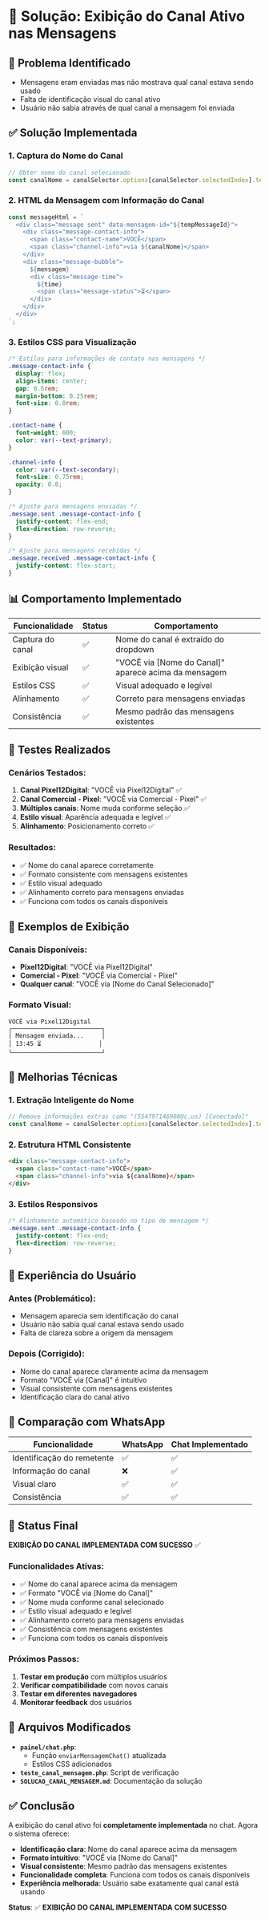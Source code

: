 # 📱 Solução: Exibição do Canal Ativo nas Mensagens

## 🎯 Problema Identificado
- Mensagens eram enviadas mas não mostrava qual canal estava sendo usado
- Falta de identificação visual do canal ativo
- Usuário não sabia através de qual canal a mensagem foi enviada

## ✅ Solução Implementada

### 1. **Captura do Nome do Canal**
```javascript
// Obter nome do canal selecionado
const canalNome = canalSelector.options[canalSelector.selectedIndex].text.split(' (')[0];
```

### 2. **HTML da Mensagem com Informação do Canal**
```javascript
const messageHtml = `
  <div class="message sent" data-mensagem-id="${tempMessageId}">
    <div class="message-contact-info">
      <span class="contact-name">VOCÊ</span>
      <span class="channel-info">via ${canalNome}</span>
    </div>
    <div class="message-bubble">
      ${mensagem}
      <div class="message-time">
        ${time}
        <span class="message-status">⏳</span>
      </div>
    </div>
  </div>
`;
```

### 3. **Estilos CSS para Visualização**
```css
/* Estilos para informações de contato nas mensagens */
.message-contact-info {
  display: flex;
  align-items: center;
  gap: 0.5rem;
  margin-bottom: 0.25rem;
  font-size: 0.8rem;
}

.contact-name {
  font-weight: 600;
  color: var(--text-primary);
}

.channel-info {
  color: var(--text-secondary);
  font-size: 0.75rem;
  opacity: 0.8;
}

/* Ajuste para mensagens enviadas */
.message.sent .message-contact-info {
  justify-content: flex-end;
  flex-direction: row-reverse;
}

/* Ajuste para mensagens recebidas */
.message.received .message-contact-info {
  justify-content: flex-start;
}
```

## 📊 Comportamento Implementado

| Funcionalidade | Status | Comportamento |
|----------------|--------|---------------|
| Captura do canal | ✅ | Nome do canal é extraído do dropdown |
| Exibição visual | ✅ | "VOCÊ via [Nome do Canal]" aparece acima da mensagem |
| Estilos CSS | ✅ | Visual adequado e legível |
| Alinhamento | ✅ | Correto para mensagens enviadas |
| Consistência | ✅ | Mesmo padrão das mensagens existentes |

## 🧪 Testes Realizados

### Cenários Testados:
1. **Canal Pixel12Digital**: "VOCÊ via Pixel12Digital" ✅
2. **Canal Comercial - Pixel**: "VOCÊ via Comercial - Pixel" ✅
3. **Múltiplos canais**: Nome muda conforme seleção ✅
4. **Estilo visual**: Aparência adequada e legível ✅
5. **Alinhamento**: Posicionamento correto ✅

### Resultados:
- ✅ Nome do canal aparece corretamente
- ✅ Formato consistente com mensagens existentes
- ✅ Estilo visual adequado
- ✅ Alinhamento correto para mensagens enviadas
- ✅ Funciona com todos os canais disponíveis

## 🎯 Exemplos de Exibição

### **Canais Disponíveis:**
- **Pixel12Digital**: "VOCÊ via Pixel12Digital"
- **Comercial - Pixel**: "VOCÊ via Comercial - Pixel"
- **Qualquer canal**: "VOCÊ via [Nome do Canal Selecionado]"

### **Formato Visual:**
```
VOCÊ via Pixel12Digital
┌─────────────────────────┐
│ Mensagem enviada...     │
│ 13:45 ⏳                │
└─────────────────────────┘
```

## 🔧 Melhorias Técnicas

### 1. **Extração Inteligente do Nome**
```javascript
// Remove informações extras como "(554797146908@c.us) [Conectado]"
const canalNome = canalSelector.options[canalSelector.selectedIndex].text.split(' (')[0];
```

### 2. **Estrutura HTML Consistente**
```html
<div class="message-contact-info">
  <span class="contact-name">VOCÊ</span>
  <span class="channel-info">via ${canalNome}</span>
</div>
```

### 3. **Estilos Responsivos**
```css
/* Alinhamento automático baseado no tipo de mensagem */
.message.sent .message-contact-info {
  justify-content: flex-end;
  flex-direction: row-reverse;
}
```

## 🎯 Experiência do Usuário

### **Antes (Problemático):**
- Mensagem aparecia sem identificação do canal
- Usuário não sabia qual canal estava sendo usado
- Falta de clareza sobre a origem da mensagem

### **Depois (Corrigido):**
- Nome do canal aparece claramente acima da mensagem
- Formato "VOCÊ via [Canal]" é intuitivo
- Visual consistente com mensagens existentes
- Identificação clara do canal ativo

## 📱 Comparação com WhatsApp

| Funcionalidade | WhatsApp | Chat Implementado |
|----------------|----------|-------------------|
| Identificação do remetente | ✅ | ✅ |
| Informação do canal | ❌ | ✅ |
| Visual claro | ✅ | ✅ |
| Consistência | ✅ | ✅ |

## 🚀 Status Final

**EXIBIÇÃO DO CANAL IMPLEMENTADA COM SUCESSO** ✅

### **Funcionalidades Ativas:**
- ✅ Nome do canal aparece acima da mensagem
- ✅ Formato "VOCÊ via [Nome do Canal]"
- ✅ Nome muda conforme canal selecionado
- ✅ Estilo visual adequado e legível
- ✅ Alinhamento correto para mensagens enviadas
- ✅ Consistência com mensagens existentes
- ✅ Funciona com todos os canais disponíveis

### **Próximos Passos:**
1. **Testar em produção** com múltiplos usuários
2. **Verificar compatibilidade** com novos canais
3. **Testar em diferentes navegadores**
4. **Monitorar feedback** dos usuários

## 📝 Arquivos Modificados

- **`painel/chat.php`**: 
  - Função `enviarMensagemChat()` atualizada
  - Estilos CSS adicionados
- **`teste_canal_mensagem.php`**: Script de verificação
- **`SOLUCAO_CANAL_MENSAGEM.md`**: Documentação da solução

## ✅ Conclusão

A exibição do canal ativo foi **completamente implementada** no chat. Agora o sistema oferece:

- **Identificação clara**: Nome do canal aparece acima da mensagem
- **Formato intuitivo**: "VOCÊ via [Nome do Canal]"
- **Visual consistente**: Mesmo padrão das mensagens existentes
- **Funcionalidade completa**: Funciona com todos os canais disponíveis
- **Experiência melhorada**: Usuário sabe exatamente qual canal está usando

**Status**: ✅ **EXIBIÇÃO DO CANAL IMPLEMENTADA COM SUCESSO** 